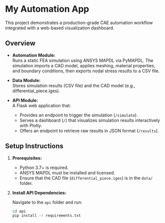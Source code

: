 # My Automation App

This project demonstrates a production-grade CAE automation workflow integrated with a web-based visualization dashboard.

## Overview

- **Automation Module:**  
  Runs a static FEA simulation using ANSYS MAPDL via PyMAPDL. The simulation imports a CAD model, applies meshing, material properties, and boundary conditions, then exports nodal stress results to a CSV file.

- **Data Module:**  
  Stores simulation results (CSV file) and the CAD model (e.g., differential_piece.iges).

- **API Module:**  
  A Flask web application that:
  - Provides an endpoint to trigger the simulation (`/simulate`).
  - Serves a dashboard (`/`) that visualizes simulation results interactively with Plotly.
  - Offers an endpoint to retrieve raw results in JSON format (`/results`).

## Setup Instructions

1. **Prerequisites:**
   - Python 3.7+ is required.
   - ANSYS MAPDL must be installed and licensed.
   - Ensure that the CAD file (`differential_piece.iges`) is in the `data/` folder.

2. **Install API Dependencies:**

   Navigate to the `api` folder and run:
   ```bash
   cd api
   pip install -r requirements.txt
